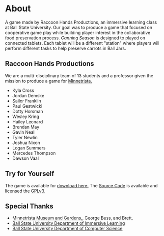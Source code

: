 # About


A game made by Raccoon Hands Productions, an immersive learning class at Ball State University. Our goal was to produce a game that focused on cooperative game play while building player interest in the collaborative food preservation process. *Canning Season* is designed to played on connected tablets. Each tablet will be a different "station" where players will perform different tasks to help preserve carrots in Ball Jars.


## Raccoon Hands Productions


We are a multi-disciplinary team of 13 students and a professor given the mission to produce a game for [Minnetrista.](https://www.minnetrista.net/)

- Kyla Cross
- Jordan Demske
- Sailor Franklin
- Paul Gestwicki
- Dotty Horsman
- Wesley Kring
- Hailey Leonard
- Brendan May
- Gavin Neal
- Tyler Newlin
- Joshua Nixon
- Logan Summers
- Mercedes Thompson
- Dawson Vaal


## Try for Yourself

The game is available for [download here.](https://github.com/RaccoonHandsProductions/CanningSeason/releases/tag/v0.1-alpha) The [Source Code](https://github.com/RaccoonHandsProductions/CanningSeason) is available and licensed the [GPLv3.](https://www.gnu.org/licenses/gpl-3.0.en.html)


## Special Thanks


- [Minnetrista Museum and Gardens,](https://www.minnetrista.net/), George Buss, and Brett.
- [Ball State University Department of Immersive Learning](https://www.bsu.edu/about/administrativeoffices/immersive-learning)
- [Ball State University Department of Computer Science](https://www.bsu.edu/academics/collegesanddepartments/computer-science)